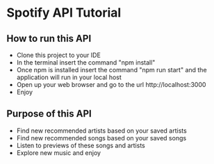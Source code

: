 # Spotify API Tutorial

## How to run this API
- Clone this project to your IDE
- In the terminal insert the command "npm install"
- Once npm is installed insert the command "npm run start" and the application will run in your local host
- Open up your web browser and go to the url http://localhost:3000
- Enjoy

## Purpose of this API
- Find new recommended artists based on your saved artists
- Find new recommended songs based on your saved songs
- Listen to previews of these songs and artists
- Explore new music and enjoy
 
